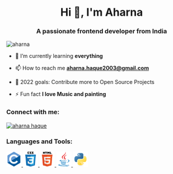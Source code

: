 ### <h1 align="center">Hi 👋, I'm Aharna</h1>
<h3 align="center">A passionate frontend developer from India</h3>

<p align="left"> <img src="https://komarev.com/ghpvc/?username=aharna&label=Profile%20views&color=0e75b6&style=flat" alt="aharna" /> </p>

- 🌱 I’m currently learning **everything**

- 📫 How to reach me **aharna.haque2003@gmail.com**

- 🔭 2022 goals: Contribute more to Open Source Projects

- ⚡ Fun fact **I love Music and painting**

<h3 align="left">Connect with me:</h3>
<p align="left">
<a href="https://linkedin.com/in/aharna haque" target="blank"><img align="center" src="https://raw.githubusercontent.com/rahuldkjain/github-profile-readme-generator/master/src/images/icons/Social/linked-in-alt.svg" alt="aharna haque" height="30" width="40" /></a>
</p>

<h3 align="left">Languages and Tools:</h3>
<p align="left"> <a href="https://www.cprogramming.com/" target="_blank" rel="noreferrer"> <img src="https://raw.githubusercontent.com/devicons/devicon/master/icons/c/c-original.svg" alt="c" width="40" height="40"/> </a> <a href="https://www.w3schools.com/css/" target="_blank" rel="noreferrer"> <img src="https://raw.githubusercontent.com/devicons/devicon/master/icons/css3/css3-original-wordmark.svg" alt="css3" width="40" height="40"/> </a> <a href="https://www.w3.org/html/" target="_blank" rel="noreferrer"> <img src="https://raw.githubusercontent.com/devicons/devicon/master/icons/html5/html5-original-wordmark.svg" alt="html5" width="40" height="40"/> </a> <a href="https://www.java.com" target="_blank" rel="noreferrer"> <img src="https://raw.githubusercontent.com/devicons/devicon/master/icons/java/java-original.svg" alt="java" width="40" height="40"/> </a> <a href="https://www.python.org" target="_blank" rel="noreferrer"> <img src="https://raw.githubusercontent.com/devicons/devicon/master/icons/python/python-original.svg" alt="python" width="40" height="40"/> </a> </p>
